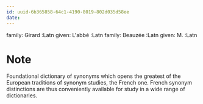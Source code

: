 ```yaml
---
id: uuid-6b365858-64c1-4190-8019-802d035d58ee
date: 
---
```


family: Girard :Latn
given: L'abbé :Latn
family: Beauzée :Latn
given: M. :Latn
# Note
Foundational dictionary of synonyms which opens the greatest of the European traditions of synonym studies, the French one. French synonym distinctions are thus conveniently available for study in a wide range of dictionaries.